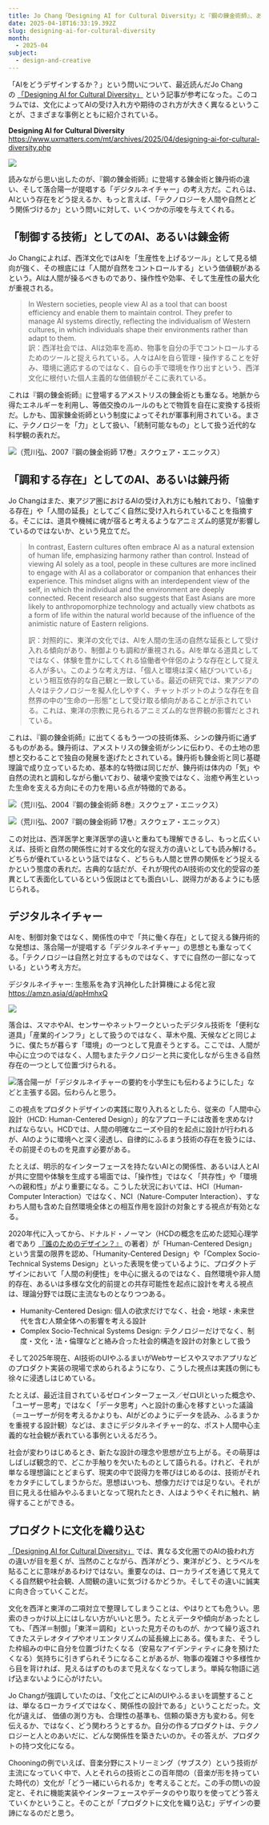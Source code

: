 ```yaml
---
title: Jo Chang「Designing AI for Cultural Diversity」と『鋼の錬金術師』、あるいはデジタルネイチャー
date: 2025-04-18T16:33:19.392Z
slug: designing-ai-for-cultural-diversity
month:
  - 2025-04
subject:
  - design-and-creative
---
```

「AIをどうデザインするか？」という問いについて、最近読んだJo Changの [「Designing AI for Cultural Diversity」](https://www.uxmatters.com/mt/archives/2025/04/designing-ai-for-cultural-diversity.php) という記事が参考になった。このコラムでは、文化によってAIの受け入れ方や期待のされ方が大きく異なるということが、さまざまな事例とともに紹介されている。

**Designing AI for Cultural Diversity**\
<https://www.uxmatters.com/mt/archives/2025/04/designing-ai-for-cultural-diversity.php>

[![](/images/diary/designing-ai-for-cultural-diversity/37-1-.png)](https://www.uxmatters.com/mt/archives/2025/04/designing-ai-for-cultural-diversity.php)

読みながら思い出したのが、『鋼の錬金術師』に登場する錬金術と錬丹術の違い、そして落合陽一が提唱する「デジタルネイチャー」の考え方だ。これらは、AIという存在をどう捉えるか、もっと言えば、「テクノロジーを人間や自然とどう関係づけるか」という問いに対して、いくつかの示唆を与えてくれる。

## 「制御する技術」としてのAI、あるいは錬金術

Jo Changによれば、西洋文化ではAIを「生産性を上げるツール」として見る傾向が強く、その根底には「人間が自然をコントロールする」という価値観があるという。AIは人間が操るべきものであり、操作性や効率、そして生産性の最大化が重視される。

> In Western societies, people view AI as a tool that can boost efficiency and enable them to maintain control. They prefer to manage AI systems directly, reflecting the individualism of Western cultures, in which individuals shape their environments rather than adapt to them.\
> 訳：西洋社会では、AIは効率を高め、物事を自分の手でコントロールするためのツールと捉えられている。人々はAIを自ら管理・操作することを好み、環境に適応するのではなく、自らの手で環境を作り出すという、西洋文化に根付いた個人主義的な価値観がそこに表れている。

これは『鋼の錬金術師』に登場するアメストリスの錬金術とも重なる。地脈から得たエネルギーを利用し、等価交換のルールのもとで物質を自在に変換する技術だ。しかも、国家錬金術師という制度によってそれが軍事利用されている。まさに、テクノロジーを「力」として扱い、「統制可能なもの」として扱う近代的な科学観の表れだ。

![（荒川弘、2007『鋼の錬金術師 17巻』スクウェア・エニックス）](/images/diary/designing-ai-for-cultural-diversity/34.png)

## 「調和する存在」としてのAI、あるいは錬丹術

Jo Changはまた、東アジア圏におけるAIの受け入れ方にも触れており、「協働する存在」や「人間の延長」としてごく自然に受け入れられていることを指摘する。そこには、道具や機械に魂が宿ると考えるようなアニミズム的感覚が影響しているのではないか、という見立てだ。

> In contrast, Eastern cultures often embrace AI as a natural extension of human life, emphasizing harmony rather than control. Instead of viewing AI solely as a tool, people in these cultures are more inclined to engage with AI as a collaborator or companion that enhances their experience. This mindset aligns with an interdependent view of the self, in which the individual and the environment are deeply connected. Recent research also suggests that East Asians are more likely to anthropomorphize technology and actually view chatbots as a form of life within the natural world because of the influence of the animistic nature of Eastern religions.
>
> 訳：対照的に、東洋の文化では、AIを人間の生活の自然な延長として受け入れる傾向があり、制御よりも調和が重視される。AIを単なる道具としてではなく、体験を豊かにしてくれる協働者や伴侶のような存在として捉える人が多い。このような考え方は、「個人と環境は深く結びついている」という相互依存的な自己観と一致している。最近の研究では、東アジアの人々はテクノロジーを擬人化しやすく、チャットボットのような存在を自然界の中の“生命の一形態”として受け取る傾向があることが示されている。これは、東洋の宗教に見られるアニミズム的な世界観の影響だとされている。

これは、『鋼の錬金術師』に出てくるもう一つの技術体系、シンの錬丹術に通ずるものがある。錬丹術は、アメストリスの錬金術がシンに伝わり、その土地の思想と交わることで独自の発展を遂げたとされている。錬丹術も錬金術と同じ基礎理論で成り立っているため、基本的な特徴は同じだが、錬丹術は体内の「気」や自然の流れと調和しながら働いており、破壊や変換ではなく、治癒や再生といった生命を支える方向にその力を用いる点が特徴的である。

![（荒川弘、2004『鋼の錬金術師 8巻』スクウェア・エニックス）](/images/diary/designing-ai-for-cultural-diversity/35.png)

![（荒川弘、2007『鋼の錬金術師 17巻』スクウェア・エニックス）](/images/diary/designing-ai-for-cultural-diversity/36-1-.png)

この対比は、西洋医学と東洋医学の違いと重ねても理解できるし、もっと広くいえば、技術と自然の関係性に対する文化的な捉え方の違いとしても読み解ける。どちらが優れているという話ではなく、どちらも人間と世界の関係をどう捉えるかという態度の表れだ。古典的な話だが、それが現代のAI技術の文化的受容の差異として表面化しているという仮説はとても面白いし、説得力があるようにも感じられる。

## デジタルネイチャー

AIを、制御対象ではなく、関係性の中で「共に働く存在」として捉える錬丹術的な発想は、落合陽一が提唱する「デジタルネイチャー」の思想とも重なってくる。「テクノロジーは自然と対立するものではなく、すでに自然の一部になっている」という考え方だ。

デジタルネイチャー: 生態系を為す汎神化した計算機による侘と寂\
https://amzn.asia/d/apHmhxQ

[![](/images/diary/designing-ai-for-cultural-diversity/39-1-.png)](https://amzn.asia/d/apHmhxQ)

落合は、スマホやAI、センサーやネットワークといったデジタル技術を「便利な道具」「産業的インフラ」として扱うのではなく、草木や風、天候などと同じように、僕たちが暮らす「環境」の一つとして見直そうとする。ここでは、人間が中心に立つのではなく、人間もまたテクノロジーと共に変化しながら生きる自然存在の一つとして位置づけられる。

![落合陽一が「デジタルネイチャーの要約を小学生にも伝わるようにした」などと主張する図。伝わらんと思う。](/images/diary/designing-ai-for-cultural-diversity/1666773535074-nsywdq51hx.webp)

この視点をプロダクトデザインの実践に取り入れるとしたら、従来の「人間中心設計（HCD: Human-Centered Design）」的なアプローチには改善を求めなければならない。HCDでは、人間の明確なニーズや目的を起点に設計が行われるが、AIのように環境へと深く浸透し、自律的にふるまう技術の存在を扱うには、その前提そのものを見直す必要がある。

たとえば、明示的なインターフェースを持たないAIとの関係性、あるいは人とAIが共に空間や体験を生成する場面では、「操作性」ではなく「共存性」や「環境への親和性」がより重要になる。こうした状況においては、HCI（Human-Computer Interaction）ではなく、NCI（Nature-Computer Interaction）、すなわち人間も含めた自然環境全体との相互作用を設計の対象とする視点が有効となる。

2020年代に入ってから、ドナルド・ノーマン（HCDの概念を広めた認知心理学者であり [『誰のためのデザイン？』](https://amzn.asia/d/hanavCJ) の著者）が「Human-Centered Design」という言葉の限界を認め、「Humanity-Centered Design」や「Complex Socio-Technical Systems Design」といった表現を使っているように、プロダクトデザインにおいて「人間の利便性」を中心に据えるのではなく、自然環境や非人間的存在、あるいは多様な文化的前提との共存可能性を起点に設計を考える視点は、理論分野では既に主流なものとなりつつある。

* Humanity-Centered Design: 個人の欲求だけでなく、社会・地球・未来世代を含む人類全体への影響を考える設計
* Complex Socio-Technical Systems Design: テクノロジーだけでなく、制度・文化・法・倫理などと絡み合った社会的構造を設計の対象として扱う

そして2025年現在、AI技術のUIやふるまいがWebサービスやスマホアプリなどのプロダクト実装の現場で求められるようになり、こうした視点は実践の側にも徐々に浸透しはじめている。

たとえば、最近注目されているゼロインターフェース／ゼロUIといった概念や、「ユーザー思考」ではなく「データ思考」へと設計の重心を移すといった議論（＝ユーザーが何を考えるかよりも、AIがどのようにデータを読み、ふるまうかを重視する設計観）などは、まさにデジタルネイチャー的な、ポスト人間中心主義的な社会観が表れている事例といえるだろう。

社会が変わりはじめるとき、新たな設計の理念や思想が立ち上がる。その萌芽はしばしば観念的で、どこか手触りを欠いたものとして語られる。けれど、それが単なる理想論にとどまらず、現実の中で説得力を帯びはじめるのは、技術がそれをカタチにしてしまうからだ。思想はいつも、想像力だけでは足りない。それが目に見える仕組みやふるまいとなって現れたとき、人はようやくそれに触れ、納得することができる。

## プロダクトに文化を織り込む

[「Designing AI for Cultural Diversity」](https://www.uxmatters.com/mt/archives/2025/04/designing-ai-for-cultural-diversity.php) では、異なる文化圏でのAIの扱われ方の違いが目を惹くが、当然のことながら、西洋がどう、東洋がどう、とラベルを貼ることに意味があるわけではない。重要なのは、ローカライズを通じて見えてくる自然観や社会観、人間観の違いに気づけるかどうか。そしてその違いに誠実に向き合っていくことだ。

文化を西洋と東洋の二項対立で整理してしまうことは、やはりとても危うい。思索のきっかけ以上にはしない方がいいと思う。たとえデータや傾向があったとしても、「西洋＝制御」「東洋＝調和」といった見方そのものが、かつて繰り返されてきたステレオタイプやオリエンタリズムの延長線上にある。僕もまた、そうした枠組みの中に自分を位置づけたくなる（安易なアイデンティティに身を預けたくなる）気持ちに引きずられそうになることがあるが、物事の複雑さや多様性から目を背ければ、見えるはずのものまで見えなくなってしまう。単純な物語に逃げ込まないように心がけたい。

Jo Changが強調していたのは、「文化ごとにAIのUIやふるまいを調整することは、単なるローカライズではなく、関係性の設計である」ということだった。文化が違えば、 価値の測り方も、合理性の基準も、信頼の築き方も変わる。何を伝えるか、ではなく、どう関わろうとするか。自分の作るプロダクトは、テクノロジーと人とのあいだに、どんな関係性を築きたいのか。その答えが、プロダクトの持つ文化になる。

Chooningの例でいえば、音楽分野にストリーミング（サブスク）という技術が主流になっていく中で、人とそれらの技術とこの百年間の（音楽が形を持っていた時代の）文化が「どう一緒にいられるか」を考えることだ。この手の問いの設定と、それに機能実装やインターフェースやデータのやり取りを使ってどう答えていくかということ。そのことが「プロダクトに文化を織り込む」デザインの要諦になるのだと思う。